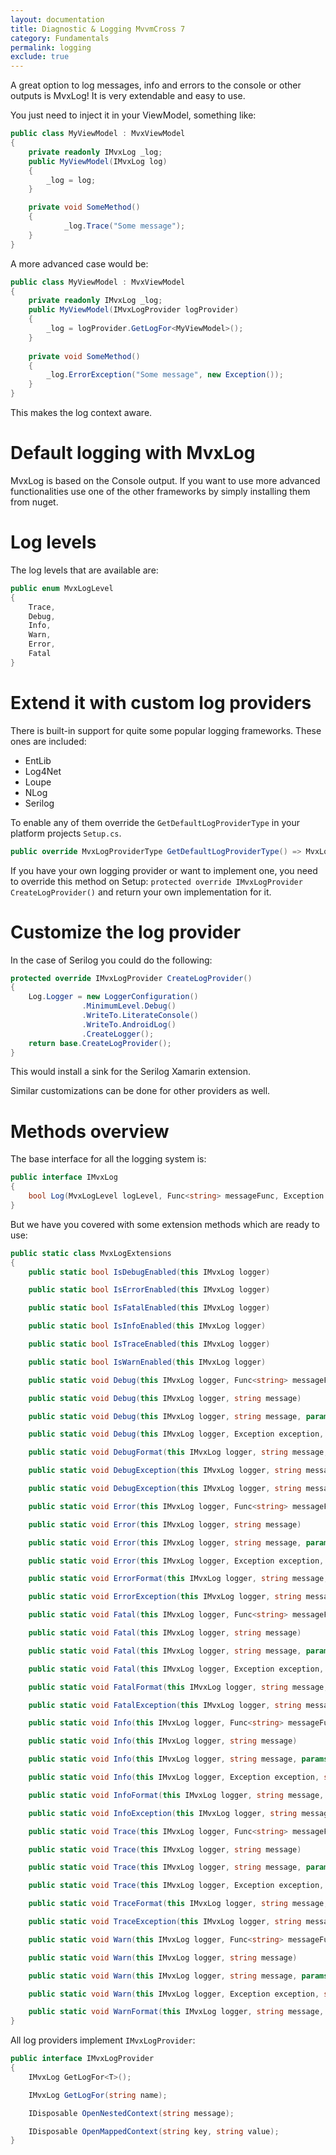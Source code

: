 ```yaml
---
layout: documentation
title: Diagnostic & Logging MvvmCross 7
category: Fundamentals
permalink: logging
exclude: true
---
```


A great option to log messages, info and errors to the console or other outputs is MvxLog! It is very extendable and easy to use.

You just need to inject it in your ViewModel, something like:

```c#
public class MyViewModel : MvxViewModel
{
    private readonly IMvxLog _log;
    public MyViewModel(IMvxLog log)
    {
        _log = log;
    }

    private void SomeMethod()
    {
            _log.Trace("Some message");
    }
}
```

A more advanced case would be:

```c#
public class MyViewModel : MvxViewModel
{
    private readonly IMvxLog _log;
    public MyViewModel(IMvxLogProvider logProvider)
    {
        _log = logProvider.GetLogFor<MyViewModel>();
    }
	
	private void SomeMethod()
	{
		_log.ErrorException("Some message", new Exception());
	}
}
```

This makes the log context aware.

# Default logging with MvxLog

MvxLog is based on the Console output. If you want to use more advanced functionalities use one of the other frameworks by simply installing them from nuget.

# Log levels

The log levels that are available are:

```c#
public enum MvxLogLevel
{
	Trace,
	Debug,
	Info,
	Warn,
	Error,
	Fatal
}
```

# Extend it with custom log providers

There is built-in support for quite some popular logging frameworks. These ones are included:

- EntLib
- Log4Net
- Loupe
- NLog
- Serilog

To enable any of them override the `GetDefaultLogProviderType` in your platform projects `Setup.cs`.

```c#
public override MvxLogProviderType GetDefaultLogProviderType() => MvxLogProviderType.Serilog;
```

If you have your own logging provider or want to implement one, you need to override this method on Setup: `protected override IMvxLogProvider CreateLogProvider()` and return your own implementation for it.

# Customize the log provider

In the case of Serilog you could do the following:

```c#
protected override IMvxLogProvider CreateLogProvider()
{
	Log.Logger = new LoggerConfiguration()
                .MinimumLevel.Debug()
                .WriteTo.LiterateConsole()
                .WriteTo.AndroidLog()
                .CreateLogger();
	return base.CreateLogProvider();
}
```

This would install a sink for the Serilog Xamarin extension.

Similar customizations can be done for other providers as well.

# Methods overview

The base interface for all the logging system is:

```c#
public interface IMvxLog
{
	bool Log(MvxLogLevel logLevel, Func<string> messageFunc, Exception exception = null, params object[] formatParameters);
}
```

But we have you covered with some extension methods which are ready to use:

```c#
public static class MvxLogExtensions
{
	public static bool IsDebugEnabled(this IMvxLog logger)

	public static bool IsErrorEnabled(this IMvxLog logger)

	public static bool IsFatalEnabled(this IMvxLog logger)

	public static bool IsInfoEnabled(this IMvxLog logger)

	public static bool IsTraceEnabled(this IMvxLog logger)

	public static bool IsWarnEnabled(this IMvxLog logger)

	public static void Debug(this IMvxLog logger, Func<string> messageFunc)

	public static void Debug(this IMvxLog logger, string message)

	public static void Debug(this IMvxLog logger, string message, params object[] args)

	public static void Debug(this IMvxLog logger, Exception exception, string message, params object[] args)

	public static void DebugFormat(this IMvxLog logger, string message, params object[] args)

	public static void DebugException(this IMvxLog logger, string message, Exception exception)

	public static void DebugException(this IMvxLog logger, string message, Exception exception, params object[] formatParams)

	public static void Error(this IMvxLog logger, Func<string> messageFunc)

	public static void Error(this IMvxLog logger, string message)

	public static void Error(this IMvxLog logger, string message, params object[] args)

	public static void Error(this IMvxLog logger, Exception exception, string message, params object[] args)

	public static void ErrorFormat(this IMvxLog logger, string message, params object[] args)

	public static void ErrorException(this IMvxLog logger, string message, Exception exception, params object[] formatParams)

	public static void Fatal(this IMvxLog logger, Func<string> messageFunc)

	public static void Fatal(this IMvxLog logger, string message)

	public static void Fatal(this IMvxLog logger, string message, params object[] args)

	public static void Fatal(this IMvxLog logger, Exception exception, string message, params object[] args)

	public static void FatalFormat(this IMvxLog logger, string message, params object[] args)

	public static void FatalException(this IMvxLog logger, string message, Exception exception, params object[] formatParams)

	public static void Info(this IMvxLog logger, Func<string> messageFunc)

	public static void Info(this IMvxLog logger, string message)

	public static void Info(this IMvxLog logger, string message, params object[] args)

	public static void Info(this IMvxLog logger, Exception exception, string message, params object[] args)

	public static void InfoFormat(this IMvxLog logger, string message, params object[] args)

	public static void InfoException(this IMvxLog logger, string message, Exception exception, params object[] formatParams)

	public static void Trace(this IMvxLog logger, Func<string> messageFunc)

	public static void Trace(this IMvxLog logger, string message)

	public static void Trace(this IMvxLog logger, string message, params object[] args)

	public static void Trace(this IMvxLog logger, Exception exception, string message, params object[] args)

	public static void TraceFormat(this IMvxLog logger, string message, params object[] args)

	public static void TraceException(this IMvxLog logger, string message, Exception exception, params object[] formatParams)

	public static void Warn(this IMvxLog logger, Func<string> messageFunc)

	public static void Warn(this IMvxLog logger, string message)

	public static void Warn(this IMvxLog logger, string message, params object[] args)

	public static void Warn(this IMvxLog logger, Exception exception, string message, params object[] args)

	public static void WarnFormat(this IMvxLog logger, string message, params object[] args)
}
```

All log providers implement `IMvxLogProvider`:

```c#
public interface IMvxLogProvider
{
	IMvxLog GetLogFor<T>();

	IMvxLog GetLogFor(string name);

	IDisposable OpenNestedContext(string message);

	IDisposable OpenMappedContext(string key, string value);
}
```